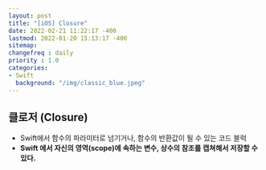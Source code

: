 ```yaml
---
layout: post
title: "[iOS] Closure"
date: 2022-02-21 11:22:17 -400
lastmod: 2022-01-20 15:13:17 -400
sitemap:
changefreq : daily
priority : 1.0
categories:
- Swift
  background: "/img/classic_blue.jpeg"
---
```


## 클로저 (Closure)
- Swift에서 함수의 파라미터로 넘기거나, 함수의 반환값이 될 수 있는 코드 블럭
- **Swift 에서 자신의 영역(scope)에 속하는 변수, 상수의 참조를 캡쳐해서 저장할 수 있다.**

